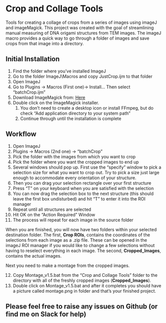 # Crop and Collage Tools
 Tools for creating a collage of crops from a series of images using imageJ and imageMagick. This project was created with the goal of streamlining
 manual measuring of DNA origami structures from TEM images. The imageJ macro provides a quick way to go through a folder of images and save crops
 from that image into a directory. 
## Initial Installation

1. Find the folder where you’ve installed ImageJ
2. Go to the folder ImageJ\Macros and copy JustCrop.ijm to that folder
3. Open ImageJ
4. Go to Plugins → Macros (First one)→ Install…	Then select “batchCrop.ijm”
5. Download ImageMagick from: [Here](https://imagemagick.org/script/download.php#windows) 
6. Double click on the ImageMagick installer.
	1. You don’t need to create a desktop icon or install FFmpeg, but do check “Add application directory to your system path”
	2. Continue through until the installation is complete


## Workflow
       
1. Open ImageJ
2. Plugins → Macros (2nd one) → “batchCrop”
3. Pick the folder with the images from which you want to crop
4. Pick the folder where you want the cropped images to end up
5. Several windows should pop up. First use the “specify” window to pick a selection size for what you want to crop out. Try to pick a size just large enough to accommodate every orientation of your structure.
6. Then you can drag your selection rectangle over your first structure 
7. Press “T” on your keyboard when you are satisfied with the selection
8. You can now drag the selection box to the next structure (this should leave the first box undisturbed) and hit “T” to enter it into the ROI manager
9. Repeat until all structures are selected
10. Hit OK on the “Action Required” Window
11. The process will repeat for each image in the source folder

When you are finished, you will now have two folders within your selected destination folder. The first, **Crop ROIs**, contains the coordinates of the 
selections from each image as a .zip file. These can be opened in the imageJ ROI manager if you would like to change a few selections without having
to reselect everything in each image. The second, **Cropped_Images**, contains the actual images.

Next you need to make a montage from the cropped images.

12. Copy Montage_v1.5.bat from the “Crop and Collage Tools” folder to the directory with all of the freshly cropped images (**Cropped_Images**). 
13. Double click on Montage_v1.5.bat and after it completes you should have a picture called montage.png in folder and that’s your finished project.

## Please feel free to raise any issues on Github (or find me on Slack for help)
